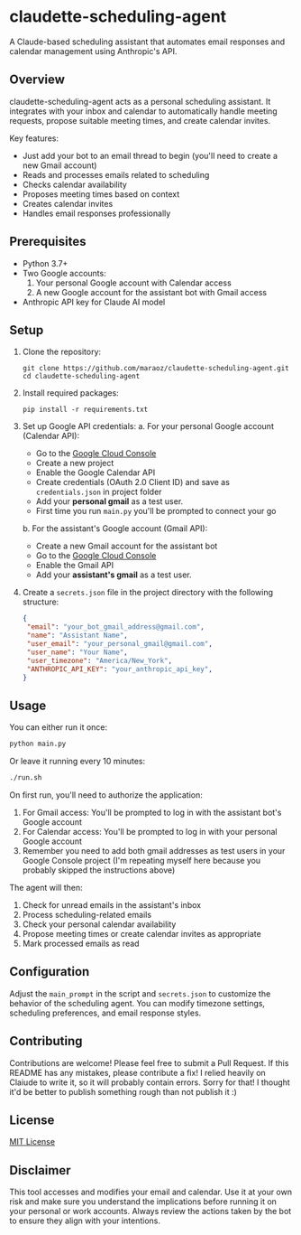 # claudette-scheduling-agent

A Claude-based scheduling assistant that automates email responses and calendar management using Anthropic's API.

## Overview

claudette-scheduling-agent acts as a personal scheduling assistant.
It integrates with your inbox and calendar to automatically handle meeting requests, propose suitable meeting times, and create calendar invites.

Key features:
- Just add your bot to an email thread to begin (you'll need to create a new Gmail account)
- Reads and processes emails related to scheduling
- Checks calendar availability
- Proposes meeting times based on context
- Creates calendar invites
- Handles email responses professionally

## Prerequisites

- Python 3.7+
- Two Google accounts:
  1. Your personal Google account with Calendar access
  2. A new Google account for the assistant bot with Gmail access
- Anthropic API key for Claude AI model

## Setup

1. Clone the repository:
   ```
   git clone https://github.com/maraoz/claudette-scheduling-agent.git
   cd claudette-scheduling-agent
   ```

2. Install required packages:
   ```
   pip install -r requirements.txt
   ```

3. Set up Google API credentials:
   a. For your personal Google account (Calendar API):
      - Go to the [Google Cloud Console](https://console.cloud.google.com/)
      - Create a new project
      - Enable the Google Calendar API
      - Create credentials (OAuth 2.0 Client ID) and save as `credentials.json` in project folder
      - Add your **personal gmail** as a test user.
      - First time you run `main.py` you'll be prompted to connect your go

   b. For the assistant's Google account (Gmail API):
      - Create a new Gmail account for the assistant bot
      - Go to the [Google Cloud Console](https://console.cloud.google.com/)
      - Enable the Gmail API
      - Add your **assistant's gmail** as a test user.

4. Create a `secrets.json` file in the project directory with the following structure:
   ```json
   {
    "email": "your_bot_gmail_address@gmail.com",
    "name": "Assistant Name",
    "user_email": "your_personal_gmail@gmail.com",
    "user_name": "Your Name",
    "user_timezone": "America/New_York",
    "ANTHROPIC_API_KEY": "your_anthropic_api_key",
   }
   ```

## Usage

You can either run it once:
```sh
python main.py
```

Or leave it running every 10 minutes:
```sh
./run.sh
```

On first run, you'll need to authorize the application:
1. For Gmail access: You'll be prompted to log in with the assistant bot's Google account
2. For Calendar access: You'll be prompted to log in with your personal Google account
3. Remember you need to add both gmail addresses as test users in your Google Console project (I'm repeating myself here because you probably skipped the instructions above)

The agent will then:
1. Check for unread emails in the assistant's inbox
2. Process scheduling-related emails
3. Check your personal calendar availability
4. Propose meeting times or create calendar invites as appropriate
5. Mark processed emails as read

## Configuration

Adjust the `main_prompt` in the script and `secrets.json` to customize the behavior of the scheduling agent. You can modify timezone settings, scheduling preferences, and email response styles.

## Contributing

Contributions are welcome! Please feel free to submit a Pull Request.
If this README has any mistakes, please contribute a fix! I relied heavily on Claiude to write it, so it will probably contain errors. Sorry for that! I thought it'd be better to publish something rough than not publish it :)

## License

[MIT License](LICENSE)

## Disclaimer

This tool accesses and modifies your email and calendar. Use it at your own risk and make sure you understand the implications before running it on your personal or work accounts. Always review the actions taken by the bot to ensure they align with your intentions.

